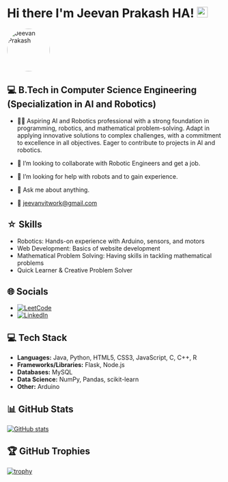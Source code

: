 # Hi there I'm Jeevan Prakash HA! <img src="https://media.giphy.com/media/hvRJCLFzcasrR4ia7z/giphy.gif" width="25px"> 

<img src="https://media.licdn.com/dms/image/D5635AQHQQ3OPzf6J9g/profile-framedphoto-shrink_400_400/0/1707316331213?e=1711598400&v=beta&t=IJjpU_mwMclBpmlNAAEW-RA6cz_WClZJmA7zwvzwIPc" alt="Jeevan Prakash" style="width:100px; border-radius: 100px;">


## 💻 B.Tech in Computer Science Engineering (Specialization in AI and Robotics)

- 🧑‍💻 Aspiring AI and Robotics professional with a strong foundation in programming, robotics, and mathematical problem-solving. Adapt in applying innovative solutions to complex challenges, with a commitment to excellence in all objectives. Eager to contribute to projects in AI and robotics.
  
- 👯 I’m looking to collaborate with Robotic Engineers and get a job.

- 🤔 I’m looking for help with robots and to gain experience.

- 💬 Ask me about anything.

- 📩 jeevanvitwork@gmail.com

## ☆ Skills
  - Robotics: Hands-on experience with Arduino, sensors, and motors
  - Web Development: Basics of website development
  - Mathematical Problem Solving: Having skills in tackling mathematical problems
  - Quick Learner & Creative Problem Solver

## 🌐 Socials
- [![LeetCode](https://img.shields.io/badge/LeetCode-Jeevan_Prakash-yellow?logo=leetcode)](https://leetcode.com/jeevanvitwork)
- [![LinkedIn](https://img.shields.io/badge/LinkedIn-Jeevan_Prakash-blue?logo=linkedin)](https://www.linkedin.com/in/jeevan-prakashb3846a211)

## 💻 Tech Stack
- **Languages:** Java, Python, HTML5, CSS3, JavaScript, C, C++, R
- **Frameworks/Libraries:**  Flask, Node.js
- **Databases:**  MySQL
- **Data Science:** NumPy, Pandas, scikit-learn
- **Other:** Arduino

## 📊 GitHub Stats
[![GitHub stats](https://github-readme-stats.vercel.app/api?username=jeevanprakashha&show_icons=true&theme=radical)](https://github.com/jeevanprakashha)

## 🏆 GitHub Trophies
[![trophy](https://github-profile-trophy.vercel.app/?username=jeevanprakashha&theme=dracula)](https://github.com/ryo-ma/github-profile-trophy)

